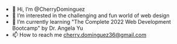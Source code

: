 - 👋 Hi, I’m @CherryDominguez
- 👀 I’m interested in the challenging and fun world of web design
- 🌱 I’m currently learning "The Complete 2022 Web Development Bootcamp" by Dr. Angela Yu
- 📫 How to reach me cherry.dominguez36@gmail.com

<!---
CherryDominguez/CherryDominguez is a ✨ special ✨ repository because its `README.md` (this file) appears on your GitHub profile.
You can click the Preview link to take a look at your changes.
--->
